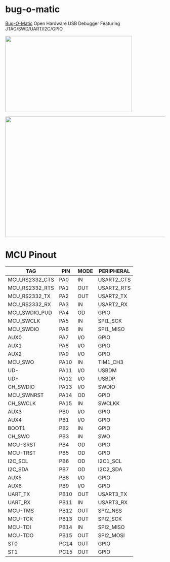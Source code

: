 # bug-o-matic
[Bug-O-Matic](http://www.8bitgeek.net/bug-o-matic) Open Hardware USB Debugger Featuring JTAG/SWD/UART/I2C/GPIO 

[<img src="http://www.8bitgeek.net/bug-o-matic/bug-o-matic.png" width="400" height="240">](http://www.8bitgeek.net/bug-o-matic)

[<img src="http://www.8bitgeek.net/bug-o-matic/bug-o-matic-sch-reva.png" width="600" height="380">](http://www.8bitgeek.net/bug-o-matic)

# MCU Pinout 

| TAG            | PIN  | MODE | PERIPHERAL |
|----------------|------|------|------------|
| MCU_RS2332_CTS | PA0  | IN   | USART2_CTS |
| MCU_RS2332_RTS | PA1  | OUT  | USART2_RTS |
| MCU_RS2332_TX  | PA2  | OUT  | USART2_TX  |
| MCU_RS2332_RX  | PA3  | IN   | USART2_RX  |
| MCU_SWDIO_PUD  | PA4  | OD   | GPIO       |
| MCU_SWCLK      | PA5  | IN   | SPI1_SCK   |
| MCU_SWDIO      | PA6  | IN   | SPI1_MISO  |
| AUX0           | PA7  | I/O  | GPIO       |
| AUX1           | PA8  | I/O  | GPIO       |
| AUX2           | PA9  | I/O  | GPIO       |
| MCU_SWO        | PA10 | IN   | TIM1_CH3   |
| UD-            | PA11 | I/O  | USBDM      |
| UD+            | PA12 | I/O  | USBDP      |
| CH_SWDIO       | PA13 | I/O  | SWDIO      |
| MCU_SWNRST     | PA14 | OD   | GPIO       |
| CH_SWCLK       | PA15 | IN   | SWCLKK     |
| AUX3           | PB0  | I/O  | GPIO       |
| AUX4           | PB1  | I/O  | GPIO       |
| BOOT1          | PB2  | IN   | GPIO       |
| CH_SWO         | PB3  | IN   | SWO        |
| MCU-SRST       | PB4  | OD   | GPIO       |
| MCU-TRST       | PB5  | OD   | GPIO       |
| I2C_SCL        | PB6  | OD   | I2C1_SCL   |
| I2C_SDA        | PB7  | OD   | I2C2_SDA   |
| AUX5           | PB8  | I/O  | GPIO       |
| AUX6           | PB9  | I/O  | GPIO       |
| UART_TX        | PB10 | OUT  | USART3_TX  |
| UART_RX        | PB11 | IN   | USART3_RX  |
| MCU-TMS        | PB12 | OUT  | SPI2_NSS   |
| MCU-TCK        | PB13 | OUT  | SPI2_SCK   |
| MCU-TDI        | PB14 | IN   | SPI2_MISO  |
| MCU-TDO        | PB15 | OUT  | SPI2_MOSI  |
| ST0            | PC14 | OUT  | GPIO       |
| ST1            | PC15 | OUT  | GPIO       |
